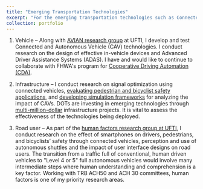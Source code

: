 ```yaml
---
title: "Emerging Transportation Technologies"
excerpt: "For the emerging transportation technologies such as Connected and Autonomous Vehicles (CAVs), Advance Driver Assistance Systems (ADAS), sensor based safety applications and Cooperative Driving Automation (CDA)  to have successful impact on mobility and safety, evaluating technologies from the following three perspectives is critical- 1.Vehicle 2.Infrastructure and 3.Roadusers. **Click on the Title to Learn More**<br/>"
collection: portfolio
---
```



1.	Vehicle – Along with [AVIAN research group](http://avian.essie.ufl.edu/) at UFTI, I develop and test Connected and Autonomous Vehicle (CAV) technologies. I conduct research on the design of effective in-vehicle devices and Advanced Driver Assistance Systems (ADAS). I have and would like to continue to collaborate with FHWA's program for [Cooperative Driving Automation (CDA)](https://highways.dot.gov/research/operations/CARMA).
   
2.	Infrastructure – I conduct research on signal optimization using connected vehicles, [evaluating pedestrian and bicyclist safety applications](https://www.fdot.gov/traffic/teo-divisions.shtm/cav-ml-stamp/cv/maplocations/uf-aid.shtm), and [developing simulation frameworks](https://doi.org/10.1177/03611981211068460 ) for analyzing the impact of CAVs. DOTs are investing in emerging technologies through [multi-million-dollar](https://www.fdot.gov/traffic/teo-divisions.shtm/cav-ml-stamp/connected-vehicles) infrastructure projects. It is vital to assess the effectiveness of the technologies being deployed.
 
3.	Road user – As part of the [human factors research group at UFTI](https://www.transportation.institute.ufl.edu/research/human-factors/), I conduct research on the effect of smartphones on drivers, pedestrians, and bicyclists’ safety through connected vehicles, perception and use of autonomous shuttles and the impact of user interface designs on road users. The transition from a traffic full of conventional, human driven vehicles to "Level 4 or 5" full autonomous vehicles would involve many intermediate steps where human understanding and comprehension is a key factor. Working with TRB ACH50 and ACH 30 committees, human factors is one of my priority research areas. 
